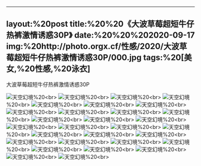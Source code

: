 ﻿---
layout:%20post
title:%20%20《大波草莓超短牛仔热裤激情诱惑30P》
date:%20%20%202020-09-17
img:%20http://photo.orgx.cf/性感/2020/大波草莓超短牛仔热裤激情诱惑30P/000.jpg
tags:%20[美女,%20性感,%20泳衣]
---

大波草莓超短牛仔热裤激情诱惑30P



![天空幻境](http://photo.orgx.cf/性感/2020/大波草莓超短牛仔热裤激情诱惑30P/001.jpg%20''天空幻境'')%20<br>
![天空幻境](http://photo.orgx.cf/性感/2020/大波草莓超短牛仔热裤激情诱惑30P/002.jpg%20''天空幻境'')%20<br>
![天空幻境](http://photo.orgx.cf/性感/2020/大波草莓超短牛仔热裤激情诱惑30P/003.jpg%20''天空幻境'')%20<br>
![天空幻境](http://photo.orgx.cf/性感/2020/大波草莓超短牛仔热裤激情诱惑30P/004.jpg%20''天空幻境'')%20<br>
![天空幻境](http://photo.orgx.cf/性感/2020/大波草莓超短牛仔热裤激情诱惑30P/005.jpg%20''天空幻境'')%20<br>
![天空幻境](http://photo.orgx.cf/性感/2020/大波草莓超短牛仔热裤激情诱惑30P/006.jpg%20''天空幻境'')%20<br>
![天空幻境](http://photo.orgx.cf/性感/2020/大波草莓超短牛仔热裤激情诱惑30P/007.jpg%20''天空幻境'')%20<br>
![天空幻境](http://photo.orgx.cf/性感/2020/大波草莓超短牛仔热裤激情诱惑30P/008.jpg%20''天空幻境'')%20<br>
![天空幻境](http://photo.orgx.cf/性感/2020/大波草莓超短牛仔热裤激情诱惑30P/009.jpg%20''天空幻境'')%20<br>
![天空幻境](http://photo.orgx.cf/性感/2020/大波草莓超短牛仔热裤激情诱惑30P/010.jpg%20''天空幻境'')%20<br>
![天空幻境](http://photo.orgx.cf/性感/2020/大波草莓超短牛仔热裤激情诱惑30P/011.jpg%20''天空幻境'')%20<br>
![天空幻境](http://photo.orgx.cf/性感/2020/大波草莓超短牛仔热裤激情诱惑30P/012.jpg%20''天空幻境'')%20<br>
![天空幻境](http://photo.orgx.cf/性感/2020/大波草莓超短牛仔热裤激情诱惑30P/013.jpg%20''天空幻境'')%20<br>
![天空幻境](http://photo.orgx.cf/性感/2020/大波草莓超短牛仔热裤激情诱惑30P/014.jpg%20''天空幻境'')%20<br>
![天空幻境](http://photo.orgx.cf/性感/2020/大波草莓超短牛仔热裤激情诱惑30P/015.jpg%20''天空幻境'')%20<br>
![天空幻境](http://photo.orgx.cf/性感/2020/大波草莓超短牛仔热裤激情诱惑30P/016.jpg%20''天空幻境'')%20<br>
![天空幻境](http://photo.orgx.cf/性感/2020/大波草莓超短牛仔热裤激情诱惑30P/017.jpg%20''天空幻境'')%20<br>
![天空幻境](http://photo.orgx.cf/性感/2020/大波草莓超短牛仔热裤激情诱惑30P/018.jpg%20''天空幻境'')%20<br>
![天空幻境](http://photo.orgx.cf/性感/2020/大波草莓超短牛仔热裤激情诱惑30P/019.jpg%20''天空幻境'')%20<br>
![天空幻境](http://photo.orgx.cf/性感/2020/大波草莓超短牛仔热裤激情诱惑30P/020.jpg%20''天空幻境'')%20<br>
![天空幻境](http://photo.orgx.cf/性感/2020/大波草莓超短牛仔热裤激情诱惑30P/021.jpg%20''天空幻境'')%20<br>
![天空幻境](http://photo.orgx.cf/性感/2020/大波草莓超短牛仔热裤激情诱惑30P/022.jpg%20''天空幻境'')%20<br>
![天空幻境](http://photo.orgx.cf/性感/2020/大波草莓超短牛仔热裤激情诱惑30P/023.jpg%20''天空幻境'')%20<br>
![天空幻境](http://photo.orgx.cf/性感/2020/大波草莓超短牛仔热裤激情诱惑30P/024.jpg%20''天空幻境'')%20<br>
![天空幻境](http://photo.orgx.cf/性感/2020/大波草莓超短牛仔热裤激情诱惑30P/025.jpg%20''天空幻境'')%20<br>
![天空幻境](http://photo.orgx.cf/性感/2020/大波草莓超短牛仔热裤激情诱惑30P/026.jpg%20''天空幻境'')%20<br>
![天空幻境](http://photo.orgx.cf/性感/2020/大波草莓超短牛仔热裤激情诱惑30P/027.jpg%20''天空幻境'')%20<br>
![天空幻境](http://photo.orgx.cf/性感/2020/大波草莓超短牛仔热裤激情诱惑30P/028.jpg%20''天空幻境'')%20<br>
![天空幻境](http://photo.orgx.cf/性感/2020/大波草莓超短牛仔热裤激情诱惑30P/029.jpg%20''天空幻境'')%20<br>
![天空幻境](http://photo.orgx.cf/性感/2020/大波草莓超短牛仔热裤激情诱惑30P/030.jpg%20''天空幻境'')%20<br>